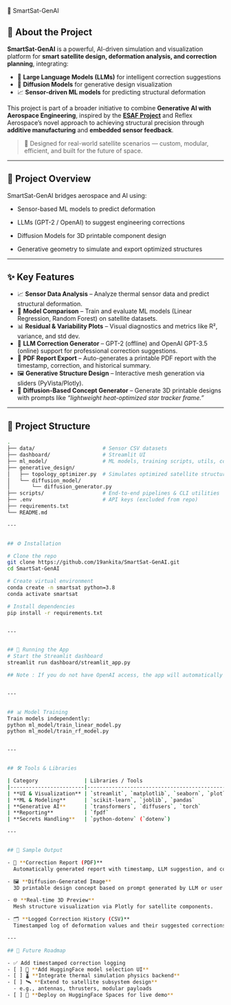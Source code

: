 🚀 SmartSat-GenAI
## 🌌 About the Project

**SmartSat-GenAI** is a powerful, AI-driven simulation and visualization platform for **smart satellite design, deformation analysis, and correction planning**, integrating:

- 🧠 **Large Language Models (LLMs)** for intelligent correction suggestions  
- 🎨 **Diffusion Models** for generative design visualization  
- 📈 **Sensor-driven ML models** for predicting structural deformation  

This project is part of a broader initiative to combine **Generative AI with Aerospace Engineering**, inspired by the [**ESAF Project**](https://www.reflexaerospace.com/additive-manufacturing) and Reflex Aerospace’s novel approach to achieving structural precision through **additive manufacturing** and **embedded sensor feedback**.

> 🚀 Designed for real-world satellite scenarios — custom, modular, efficient, and built for the future of space.
---

## 🧠 Project Overview

SmartSat-GenAI bridges aerospace and AI using:

  - Sensor-based ML models to predict deformation

  - LLMs (GPT-2 / OpenAI) to suggest engineering corrections

  - Diffusion Models for 3D printable component design

  - Generative geometry to simulate and export optimized structures

---

## ✨ Key Features

- 📈 **Sensor Data Analysis** – Analyze thermal sensor data and predict structural deformation.
- 🤖 **Model Comparison** – Train and evaluate ML models (Linear Regression, Random Forest) on satellite datasets.
- 📊 **Residual & Variability Plots** – Visual diagnostics and metrics like R², variance, and std dev.
- 🧠 **LLM Correction Generator** – GPT-2 (offline) and OpenAI GPT-3.5 (online) support for professional correction suggestions.
- 📄 **PDF Report Export** – Auto-generates a printable PDF report with the timestamp, correction, and historical summary.
- 🖼️ **Generative Structure Design** – Interactive mesh generation via sliders (PyVista/Plotly).
- 🎨 **Diffusion-Based Concept Generator** – Generate 3D printable designs with prompts like _“lightweight heat-optimized star tracker frame.”_

---
        

## 📂 Project Structure

```bash
.
├── data/                      # Sensor CSV datasets
├── dashboard/                 # Streamlit UI
├── ml_model/                  # ML models, training scripts, utils, correction model
├── generative_design/
│   ├── topology_optimizer.py  # Simulates optimized satellite structure
│   └── diffusion_model/
│       └── diffusion_generator.py
├── scripts/                   # End-to-end pipelines & CLI utilities
├── .env                       # API keys (excluded from repo)
├── requirements.txt
└── README.md

---


## ⚙️ Installation

# Clone the repo
git clone https://github.com/19ankita/SmartSat-GenAI.git
cd SmartSat-GenAI

# Create virtual environment
conda create -n smartsat python=3.8
conda activate smartsat

# Install dependencies
pip install -r requirements.txt


---


## 🚀 Running the App
# Start the Streamlit dashboard
streamlit run dashboard/streamlit_app.py

## Note : If you do not have OpenAI access, the app will automatically fall back to GPT-2.


---


## 📊 Model Training
Train models independently:
python ml_model/train_linear_model.py
python ml_model/train_rf_model.py


---


## 🛠️ Tools & Libraries

| Category               | Libraries / Tools                                             | Purpose                                      |
|------------------------|---------------------------------------------------------------|----------------------------------------------|
| **UI & Visualization** | `streamlit`, `matplotlib`, `seaborn`, `plotly`               | Interactive dashboard and data plotting      |
| **ML & Modeling**      | `scikit-learn`, `joblib`, `pandas`                           | Model training, persistence, and processing  |
| **Generative AI**      | `transformers`, `diffusers`, `torch`                         | LLM-based corrections & diffusion generation |
| **Reporting**          | `fpdf`                                                       | PDF correction report generation             |
| **Secrets Handling**   | `python-dotenv` (`dotenv`)                                   | Secure environment variable management       |

---


## 📄 Sample Output

- 🧾 **Correction Report (PDF)**  
  Automatically generated report with timestamp, LLM suggestion, and correction history summary.

- 🖼️ **Diffusion-Generated Image**  
  3D printable design concept based on prompt generated by LLM or user input.

- 🌐 **Real-time 3D Preview**  
  Mesh structure visualization via Plotly for satellite components.

- 🗂️ **Logged Correction History (CSV)**  
  Timestamped log of deformation values and their suggested corrections.

---

## 🧪 Future Roadmap

- ✅ Add timestamped correction logging  
- [ ] 🔁 **Add HuggingFace model selection UI**  
- [ ] 🌡️ **Integrate thermal simulation physics backend**  
- [ ] 🛰️ **Extend to satellite subsystem design**  
  - e.g., antennas, thrusters, modular payloads  
- [ ] 🚀 **Deploy on HuggingFace Spaces for live demo**


